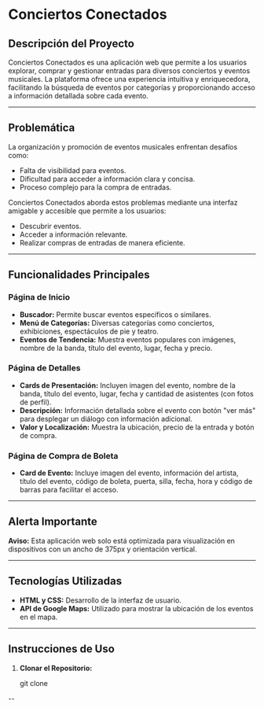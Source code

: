 # Conciertos Conectados

## Descripción del Proyecto

Conciertos Conectados es una aplicación web que permite a los usuarios explorar, comprar y gestionar entradas para diversos conciertos y eventos musicales. La plataforma ofrece una experiencia intuitiva y enriquecedora, facilitando la búsqueda de eventos por categorías y proporcionando acceso a información detallada sobre cada evento.

---

## Problemática

La organización y promoción de eventos musicales enfrentan desafíos como:

- Falta de visibilidad para eventos.
- Dificultad para acceder a información clara y concisa.
- Proceso complejo para la compra de entradas.

Conciertos Conectados aborda estos problemas mediante una interfaz amigable y accesible que permite a los usuarios:

- Descubrir eventos.
- Acceder a información relevante.
- Realizar compras de entradas de manera eficiente.

---

## Funcionalidades Principales

### Página de Inicio

- **Buscador:** Permite buscar eventos específicos o similares.
- **Menú de Categorías:** Diversas categorías como conciertos, exhibiciones, espectáculos de pie y teatro.
- **Eventos de Tendencia:** Muestra eventos populares con imágenes, nombre de la banda, título del evento, lugar, fecha y precio.


### Página de Detalles

- **Cards de Presentación:** Incluyen imagen del evento, nombre de la banda, título del evento, lugar, fecha y cantidad de asistentes (con fotos de perfil).
- **Descripción:** Información detallada sobre el evento con botón "ver más" para desplegar un diálogo con información adicional.
- **Valor y Localización:** Muestra la ubicación, precio de la entrada y botón de compra.

### Página de Compra de Boleta

- **Card de Evento:** Incluye imagen del evento, información del artista, título del evento, código de boleta, puerta, silla, fecha, hora y código de barras para facilitar el acceso.

---

## Alerta Importante

**Aviso:** Esta aplicación web solo está optimizada para visualización en dispositivos con un ancho de 375px y orientación vertical.

---

## Tecnologías Utilizadas

- **HTML y CSS:** Desarrollo de la interfaz de usuario.
- **API de Google Maps:** Utilizado para mostrar la ubicación de los eventos en el mapa.

---

## Instrucciones de Uso

1. **Clonar el Repositorio:**

   git clone <URL-del-repositorio>

--